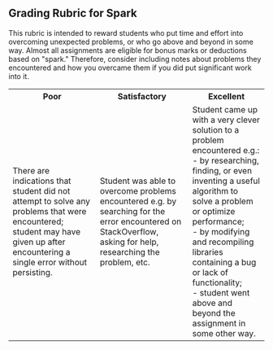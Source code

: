 ## Grading Rubric for Spark ##

This rubric is intended to reward students who put time and effort into overcoming unexpected problems, or who go above and beyond in some way. Almost all assignments are eligible for bonus marks or deductions based on "spark." Therefore, consider including notes about problems they encountered and how you overcame them if you did put significant work into it.

<table>
  <tr>
    <th>Poor</th>
    <th>Satisfactory</th>
    <th>Excellent</th>
  </tr>
  <tr>
	<td>There are indications that student did not attempt to solve any problems that were encountered; student may have given up after encountering a single error without persisting.</td>
	<td>Student was able to overcome problems encountered e.g. by searching for the error encountered on StackOverflow, asking for help, researching the problem, etc. </td>
	<td>Student came up with a very clever solution to a problem encountered e.g.:
	<br/> - by researching, finding, or even inventing a useful algorithm to solve a problem or optimize performance; <br/> - by modifying and recompiling libraries containing a bug or lack of functionality;
	<br/> - student went above and beyond the assignment in some other way.</td>
  </tr>
</table>
